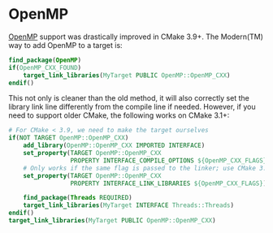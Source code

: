 # OpenMP

[OpenMP] support was drastically improved in CMake 3.9+. The Modern(TM) way to add OpenMP to a target is:


```cmake
find_package(OpenMP)
if(OpenMP_CXX_FOUND)
    target_link_libraries(MyTarget PUBLIC OpenMP::OpenMP_CXX)
endif()
```

This not only is cleaner than the old method, it will also correctly set the library link line differently from the compile line if needed. However, if you need to support older CMake, the following works on CMake 3.1+:


```cmake
# For CMake < 3.9, we need to make the target ourselves
if(NOT TARGET OpenMP::OpenMP_CXX)
    add_library(OpenMP::OpenMP_CXX IMPORTED INTERFACE)
    set_property(TARGET OpenMP::OpenMP_CXX
                 PROPERTY INTERFACE_COMPILE_OPTIONS ${OpenMP_CXX_FLAGS})
    # Only works if the same flag is passed to the linker; use CMake 3.9+ otherwise (Intel, AppleClang)
    set_property(TARGET OpenMP::OpenMP_CXX
                 PROPERTY INTERFACE_LINK_LIBRARIES ${OpenMP_CXX_FLAGS})

    find_package(Threads REQUIRED)
    target_link_libraries(MyTarget INTERFACE Threads::Threads)
endif()
target_link_libraries(MyTarget PUBLIC OpenMP::OpenMP_CXX)
```

[OpenMP]: https://cmake.org/cmake/help/latest/module/FindOpenMP.html
